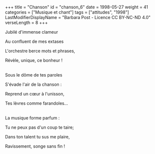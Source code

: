 +++
title = "Chanson"
id = "chanson_6"
date = 1998-05-27
weight = 41
categories = ["Musique et chant"]
tags = ["attitudes", "1998"]
LastModifierDisplayName = "Barbara Post - Licence CC BY-NC-ND 4.0"
verseLength = 8
+++

Jubilé d'immense clameur

Au confluent de mes extases

L'orchestre berce mots et phrases,

Révèle, unique, ce bonheur !

 \
Sous le dôme de tes paroles

S'évade l'air de la chanson :

Reprend un cœur à l'unisson,

Tes lèvres comme farandoles...

 \
La musique forme parfum :

Tu ne peux pas d'un coup te taire;

Dans ton talent tu sus me plaire,

Ravissement, songe sans fin !
